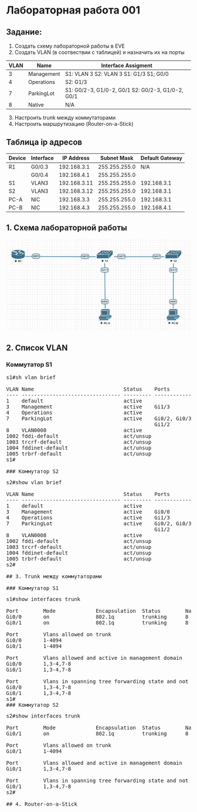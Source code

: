 # Лабораторная работа 001

## Задание:
1. Создать схему лабораторной работы в EVE
2. Создать VLAN (в соотвествии с таблицей) и назначить их на порты

|  VLAN |Name   |Interface Assigment   |
| ------------ | ------------ | ------------ |
|  3 |Management   | S1: VLAN 3 S2: VLAN 3 S1: G1/3 S1; G0/0  |
|  4 | Operations  |  S2: G1/3 |
|   7|  ParkingLot |S1: G0/2-3, G1/0-2, G0/1 S2: G0/2-3, G1/0-2, G0/1    |
|   8|  Native |  N/A |

3. Настроить trunk между коммутаторами
4. Настроить маршрутизацию (Router-on-a-Stick)

## Таблица ip адресов
|Device|Interface|IP Address|Subnet Mask|Default Gateway|
|------|---------|----------|-----------|--------------|
|R1|G0/0.3|192.168.3.1|255.255.255.0|N/A|
||G0/0.4|192.168.4.1|255.255.255.0|
|S1|VLAN3|192.168.3.11|255.255.255.0|192.168.3.1|
|S2|VLAN3|192.168.3.12|255.255.255.0|192.168.3.1|
|PC-A|NIC|192.168.3.3|255.255.255.0|192.168.3.1|
|PC-B|NIC|192.168.4.3|255.255.255.0|192.168.4.1|

## 1. Схема лабораторной работы 
![](schema-lab001.jpg)

## 2. Список VLAN
### Коммутатор S1
<pre>
s1#sh vlan brief

VLAN Name                             Status    Ports
---- -------------------------------- --------- -------------------------------
1    default                          active
3    Management                       active    Gi1/3
4    Operations                       active
7    ParkingLot                       active    Gi0/2, Gi0/3, Gi1/0, Gi1/1
                                                Gi1/2
8    VLAN0008                         active
1002 fddi-default                     act/unsup
1003 trcrf-default                    act/unsup
1004 fddinet-default                  act/unsup
1005 trbrf-default                    act/unsup
s1#

### Коммутатор S2
<pre>
s2#show vlan brief

VLAN Name                             Status    Ports
---- -------------------------------- --------- -------------------------------
1    default                          active
3    Management                       active    Gi0/0
4    Operations                       active    Gi1/3
7    ParkingLot                       active    Gi0/2, Gi0/3, Gi1/0, Gi1/1
                                                Gi1/2
8    VLAN0008                         active
1002 fddi-default                     act/unsup
1003 trcrf-default                    act/unsup
1004 fddinet-default                  act/unsup
1005 trbrf-default                    act/unsup
s2#

## 3. Trunk между коммутаторами

### Коммутатор S1
<pre>
s1#show interfaces trunk

Port        Mode             Encapsulation  Status        Native vlan
Gi0/0       on               802.1q         trunking      8
Gi0/1       on               802.1q         trunking      8

Port        Vlans allowed on trunk
Gi0/0       1-4094
Gi0/1       1-4094

Port        Vlans allowed and active in management domain
Gi0/0       1,3-4,7-8
Gi0/1       1,3-4,7-8

Port        Vlans in spanning tree forwarding state and not pruned
Gi0/0       1,3-4,7-8
Gi0/1       1,3-4,7-8
s1#
### Коммутатор S2
<pre>
s2#show interfaces trunk

Port        Mode             Encapsulation  Status        Native vlan
Gi0/1       on               802.1q         trunking      8

Port        Vlans allowed on trunk
Gi0/1       1-4094

Port        Vlans allowed and active in management domain
Gi0/1       1,3-4,7-8

Port        Vlans in spanning tree forwarding state and not pruned
Gi0/1       1,3-4,7-8
s2#

## 4. Router-on-a-Stick
